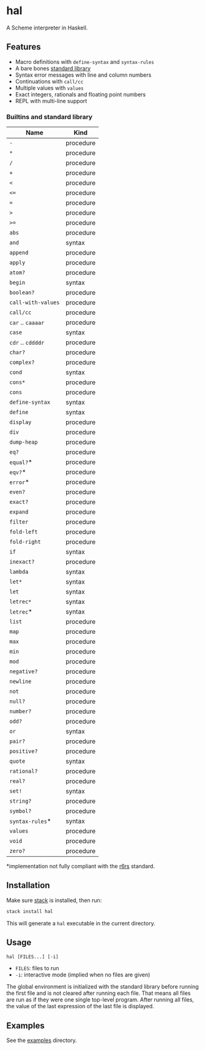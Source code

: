 # hal

A Scheme interpreter in Haskell.

## Features

- Macro definitions with `define-syntax` and `syntax-rules`
- A bare bones [standard library](lang/base.scm)
- Syntax error messages with line and column numbers
- Continuations with `call/cc`
- Multiple values with `values`
- Exact integers, rationals and floating point numbers
- REPL with multi-line support

### Builtins and standard library

| Name               | Kind      |
| ------------------ | --------- |
| `-`                | procedure |
| `*`                | procedure |
| `/`                | procedure |
| `+`                | procedure |
| `<`                | procedure |
| `<=`               | procedure |
| `=`                | procedure |
| `>`                | procedure |
| `>=`               | procedure |
| `abs`              | procedure |
| `and`              | syntax    |
| `append`           | procedure |
| `apply`            | procedure |
| `atom?`            | procedure |
| `begin`            | syntax    |
| `boolean?`         | procedure |
| `call-with-values` | procedure |
| `call/cc`          | procedure |
| `car` .. `caaaar`  | procedure |
| `case`             | syntax    |
| `cdr` .. `cddddr`  | procedure |
| `char?`            | procedure |
| `complex?`         | procedure |
| `cond`             | syntax    |
| `cons*`            | procedure |
| `cons`             | procedure |
| `define-syntax`    | syntax    |
| `define`           | syntax    |
| `display`          | procedure |
| `div`              | procedure |
| `dump-heap`        | procedure |
| `eq?`              | procedure |
| `equal?`\*         | procedure |
| `eqv?`\*           | procedure |
| `error`\*          | procedure |
| `even?`            | procedure |
| `exact?`           | procedure |
| `expand`           | procedure |
| `filter`           | procedure |
| `fold-left`        | procedure |
| `fold-right`       | procedure |
| `if`               | syntax    |
| `inexact?`         | procedure |
| `lambda`           | syntax    |
| `let*`             | syntax    |
| `let`              | syntax    |
| `letrec*`          | syntax    |
| `letrec`\*         | syntax    |
| `list`             | procedure |
| `map`              | procedure |
| `max`              | procedure |
| `min`              | procedure |
| `mod`              | procedure |
| `negative?`        | procedure |
| `newline`          | procedure |
| `not`              | procedure |
| `null?`            | procedure |
| `number?`          | procedure |
| `odd?`             | procedure |
| `or`               | syntax    |
| `pair?`            | procedure |
| `positive?`        | procedure |
| `quote`            | syntax    |
| `rational?`        | procedure |
| `real?`            | procedure |
| `set!`             | syntax    |
| `string?`          | procedure |
| `symbol?`          | procedure |
| `syntax-rules`\*   | syntax    |
| `values`           | procedure |
| `void`             | procedure |
| `zero?`            | procedure |

\*implementation not fully compliant with the [r6rs] standard.

## Installation

Make sure [stack] is installed, then run:

```sh
stack install hal
```

This will generate a `hal` executable in the current directory.

## Usage

```txt
hal [FILES...] [-i]
```

- `FILES`: files to run
- `-i`: interactive mode (implied when no files are given)

The global environment is initialized with the standard library before running
the first file and is not cleared after running each file. That means all files
are run as if they were one single top-level program. After running all files,
the value of the last expression of the last file is displayed.

## Examples

See the [examples](examples) directory.

[r6rs]: http://www.r6rs.org/
[stack]: https://docs.haskellstack.org/en/stable/README/
